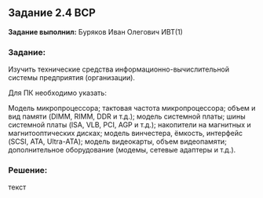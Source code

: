 ## Задание 2.4 ВСР

**Задание выполнил:** Буряков Иван Олегович ИВТ(1)

### Задание:

Изучить технические средства информационно-вычислительной системы предприятия (организации).

Для ПК необходимо указать: 

Модель микропроцессора; тактовая частота микропроцессора; объем и вид памяти (DIMM, RIMM, DDR и т.д.); модель системной платы; шины системной платы (ISA, VLB, PCI, AGP и т.д.); накопители на магнитных и магнитооптических дисках; модель винчестера, ёмкость, интерфейс (SCSI, ATA, Ultra-ATA); модель видеокарты, объем видеопамяти; дополнительное оборудование (модемы, сетевые адаптеры и т.д.).

### Решение:

текст
